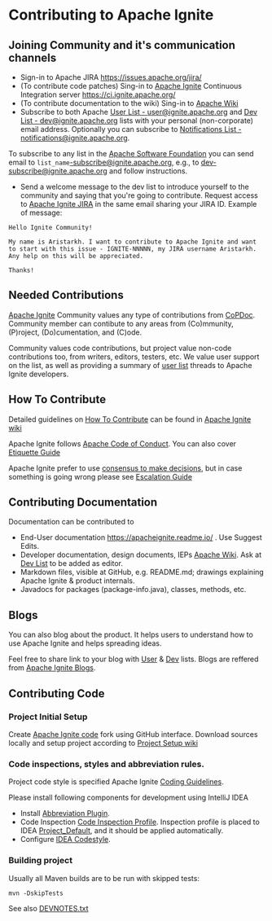 # Contributing to Apache Ignite
## Joining Community and it's communication channels
- Sign-in to Apache JIRA https://issues.apache.org/jira/
- (To contribute code patches) Sing-in to [Apache Ignite](https://ignite.apache.org/) Continuous Integration server https://ci.ignite.apache.org/
- (To contribute documentation to the wiki) Sing-in to [Apache Wiki](https://cwiki.apache.org/confluence/display/IGNITE)
- Subscribe to both Apache [User List - user@ignite.apache.org](https://lists.apache.org/list.html?user@ignite.apache.org)
and [Dev List - dev@ignite.apache.org](https://lists.apache.org/list.html?dev@ignite.apache.org) lists with your personal (non-corporate) email address.
 Optionally you can subscribe to [Notifications List - notifications@ignite.apache.org](https://lists.apache.org/list.html?notifications@ignite.apache.org).

 To subscribe to any list in the [Apache Software Foundation](https://www.apache.org/foundation/) you can send email to `list_name`-subscribe@ignite.apache.org, e.g., to dev-subscribe@ignite.apache.org and follow instructions.

- Send a welcome message to the dev list to introduce yourself to the community and saying that you're going to contribute. 
Request access to [Apache Ignite JIRA](https://issues.apache.org/jira/) in the same email sharing your JIRA ID.
Example of message:
```
Hello Ignite Community!

My name is Aristarkh. I want to contribute to Apache Ignite and want to start with this issue - IGNITE-NNNNN, my JIRA username Aristarkh. Any help on this will be appreciated.

Thanks!
```

## Needed Contributions
[Apache Ignite](https://ignite.apache.org/) Community values any type of contributions from [CoPDoc](https://community.apache.org/contributors/#contributing-a-project-copdoc). Community member can contibute to any areas from (Co)mmunity, (P)roject, (Do)cumentation, and (C)ode.

Community values code contributions, but project value non-code contributions too, from writers, editors, testers, etc.
We value user support on the list, as well as providing a summary of [user list](https://lists.apache.org/list.html?user@ignite.apache.org) threads to Apache Ignite developers.

## How To Contribute
Detailed guidelines on [How To Contribute](https://cwiki.apache.org/confluence/display/IGNITE/How+to+Contribute) can be found in [Apache Ignite wiki](https://cwiki.apache.org/confluence/display/IGNITE/How+to+Contribute)

Apache Ignite follows [Apache Code of Conduct](https://www.apache.org/foundation/policies/conduct.html). You can also cover
[Etiquette Guide](http://community.apache.org/contributors/etiquette)

Apache Ignite prefer to use [consensus to make decisions](http://community.apache.org/committers/consensusBuilding.html), but in case something is going wrong please see [Escalation Guide](https://www.apache.org/board/escalation)

## Contributing Documentation
Documentation can be contributed to
 - End-User documentation https://apacheignite.readme.io/ . Use Suggest Edits.
 - Developer documentation, design documents, IEPs [Apache Wiki](https://cwiki.apache.org/confluence/display/IGNITE). Ask at [Dev List](https://lists.apache.org/list.html?dev@ignite.apache.org) to be added as editor.
 - Markdown files, visible at GitHub, e.g. README.md; drawings explaining Apache Ignite & product internals.
 - Javadocs for packages (package-info.java), classes, methods, etc.

## Blogs
You can also blog about the product. It helps users to understand how to use Apache Ignite and helps spreading ideas.

Feel free to share link to your blog with
 [User](https://lists.apache.org/list.html?user@ignite.apache.org) & [Dev](https://lists.apache.org/list.html?dev@ignite.apache.org) lists.
Blogs are reffered from [Apache Ignite Blogs](https://ignite.apache.org/blogs.html).

## Contributing Code
### Project Initial Setup
Create [Apache Ignite code](https://github.com/apache/ignite) fork using GitHub interface.
Download sources locally and setup project according to [Project Setup wiki](https://cwiki.apache.org/confluence/display/IGNITE/Project+Setup)

### Code inspections, styles and abbreviation rules.
Project code style is specified Apache Ignite [Coding Guidelines](https://cwiki.apache.org/confluence/display/IGNITE/Coding+Guidelines).

Please install following components for development using IntelliJ IDEA
* Install [Abbreviation Plugin](https://cwiki.apache.org/confluence/display/IGNITE/Abbreviation+Rules#AbbreviationRules-IntelliJIdeaPlugin).
* Code Inspection  [Code Inspection Profile](https://cwiki.apache.org/confluence/display/IGNITE/Coding+Guidelines#CodingGuidelines-C.CodeInspection).
Inspection profile is placed to IDEA [Project_Default](.idea/inspectionProfiles/Project_Default.xml), and it should be applied automatically.
* Configure [IDEA Codestyle](https://cwiki.apache.org/confluence/display/IGNITE/Coding+Guidelines#CodingGuidelines-A.ConfigureIntelliJIDEAcodestyle).

### Building project
Usually all Maven builds are to be run with skipped tests:
```
mvn -DskipTests
```
See also [DEVNOTES.txt](DEVNOTES.txt)